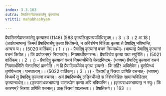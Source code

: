 ```yaml
---
index: 3.3.163
sutra: प्रैषातिसर्गप्राप्तकालेषु कृत्याश्च
vritti: mahabhashyam

---
```

 प्रैषातिसर्गप्राप्तकालेषु कृत्याश्च (1148) (588 कृत्यलिङ्प्रत्ययविधिसूत्रम्।। 3 । 3 । 2 आ.18 ) (आक्षेपभाष्यम्) किमर्थं प्रैषादिष्वर्थेषु कृत्या विधीयन्ते, न अविशेषेण विहिताः कृत्याः ते प्रैषादिषु भविष्यन्ति, अन्यत्र च।। (5020 वार्तिकम्।। 1 ।।) - प्रैषादिषु कृत्यानां वचनं नियमार्थम्- (भाष्यम्) प्रैषादिषु कृत्यानां वचनं क्रियेत।। किं प्रयोजनम्? नियमार्थम्। नियमार्थोयमारम्भः। प्रैषादिष्वेव कृत्या यथा स्युरिति।। (5021 वार्तिकम्।। 2 ।।) - प्रैषादिषु कृत्यानां वचनं नियमार्थमिति चेत्तदनिष्टम्- (भाष्यम्) प्रैषादिषु कृत्यानां वचनं नियमार्थमिति चेत्तदनिष्टं प्राप्नोति। न हि प्रैषादिष्वर्थेष्वेव कृत्या इष्यन्ते। किं तर्हि? अविशेषेण। बुसोपेन्ध्यं तृणोपेन्ध्यम्। घनघात्यम्।। (5022 वार्तिकम्।। 3 ।।) - विध्यर्थं तु स्त्रियाः प्रागिति वचनात्- (भाष्यम्) विध्यर्थे तु प्रैषादिषु कृत्यानां वचनम्। अयं प्रैषादिष्वर्थेषु लङि्वधीयते स विशेषविहितः सामान्यविहितान् कृत्यान्बाधेत्।। (कृत्यसाधकभाष्यम्) वासरूपेण कृत्या अपि भविष्यन्ति।। (कृत्यबाधकभाष्यम्) न स्युः। किं कारणम्? स्त्रियाः प्रागिति वचनात्। प्राक् स्त्रियां वाऽसरूपः।। प्रैषातिसर्ग।। 163 ।। 